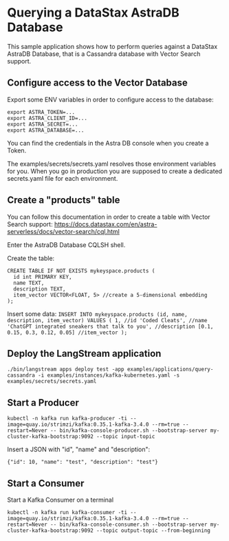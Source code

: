 # Querying a DataStax AstraDB Database

This sample application shows how to perform queries against a DataStax AstraDB Database,
that is a Cassandra database with Vector Search support.


## Configure access to the Vector Database

Export some ENV variables in order to configure access to the database:

```
export ASTRA_TOKEN=...
export ASTRA_CLIENT_ID=...
export ASTRA_SECRET=...
export ASTRA_DATABASE=...
```

You can find the credentials in the Astra DB console when you create a Token.

The examples/secrets/secrets.yaml resolves those environment variables for you.
When you go in production you are supposed to create a dedicated secrets.yaml file for each environment.

## Create a "products" table

You can follow this documentation in order to create a table with Vector Search support:
https://docs.datastax.com/en/astra-serverless/docs/vector-search/cql.html

Enter the AstraDB Database CQLSH shell.

Create the table:
```
CREATE TABLE IF NOT EXISTS mykeyspace.products (
  id int PRIMARY KEY,
  name TEXT,
  description TEXT,
  item_vector VECTOR<FLOAT, 5> //create a 5-dimensional embedding
);
```

Insert some data:
`INSERT INTO mykeyspace.products (id, name, description, item_vector)
VALUES (
1, //id
'Coded Cleats', //name
'ChatGPT integrated sneakers that talk to you', //description
[0.1, 0.15, 0.3, 0.12, 0.05] //item_vector
);`

## Deploy the LangStream application

```
./bin/langstream apps deploy test -app examples/applications/query-cassandra -i examples/instances/kafka-kubernetes.yaml -s examples/secrets/secrets.yaml
```

## Start a Producer
```
kubectl -n kafka run kafka-producer -ti --image=quay.io/strimzi/kafka:0.35.1-kafka-3.4.0 --rm=true --restart=Never -- bin/kafka-console-producer.sh --bootstrap-server my-cluster-kafka-bootstrap:9092 --topic input-topic
```

Insert a JSON with "id", "name" and "description":

```
{"id": 10, "name": "test", "description": "test"}
```


## Start a Consumer

Start a Kafka Consumer on a terminal

```
kubectl -n kafka run kafka-consumer -ti --image=quay.io/strimzi/kafka:0.35.1-kafka-3.4.0 --rm=true --restart=Never -- bin/kafka-console-consumer.sh --bootstrap-server my-cluster-kafka-bootstrap:9092 --topic output-topic --from-beginning
```

